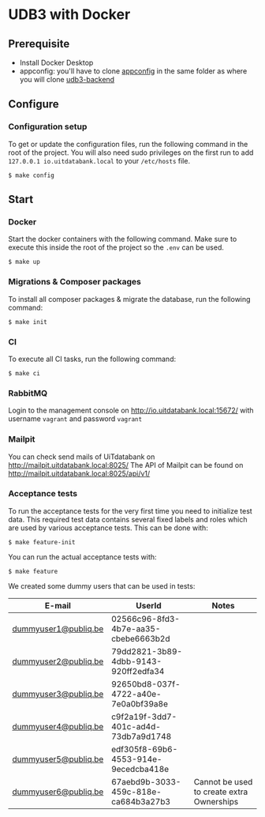 # UDB3 with Docker

## Prerequisite
- Install Docker Desktop
- appconfig: you'll have to clone [appconfig](https://github.com/cultuurnet/appconfig) in the same folder as where you will clone [udb3-backend](https://github.com/cultuurnet/udb3-backend)

## Configure

### Configuration setup
To get or update the configuration files, run the following command in the root of the project.
You will also need sudo privileges on the first run to add `127.0.0.1 io.uitdatabank.local` to your `/etc/hosts` file.

```
$ make config
```

## Start

### Docker

Start the docker containers with the following command. Make sure to execute this inside the root of the project so the `.env` can be used.
```
$ make up
```

### Migrations & Composer packages

To install all composer packages & migrate the database, run the following command:
```
$ make init
```

### CI

To execute all CI tasks, run the following command:
```
$ make ci
```

### RabbitMQ

Login to the management console on http://io.uitdatabank.local:15672/ with username `vagrant` and password `vagrant` 

### Mailpit

You can check send mails of UiTdatabank on http://mailpit.uitdatabank.local:8025/
The API of Mailpit can be found on http://mailpit.uitdatabank.local:8025/api/v1/

### Acceptance tests

To run the acceptance tests for the very first time you need to initialize test data. This required test data contains several fixed labels and roles which are used by various acceptance tests.
This can be done with:
```
$ make feature-init
```
You can run the actual acceptance tests with:
```
$ make feature
```
We created some dummy users that can be used in tests:

| E-mail               | UserId                               | Notes                                     |
| -------------------- | ------------------------------------ |-------------------------------------------| 
| dummyuser1@publiq.be | 02566c96-8fd3-4b7e-aa35-cbebe6663b2d |                                           |
| dummyuser2@publiq.be | 79dd2821-3b89-4dbb-9143-920ff2edfa34 |                                           |
| dummyuser3@publiq.be | 92650bd8-037f-4722-a40e-7e0a0bf39a8e |                                           |
| dummyuser4@publiq.be | c9f2a19f-3dd7-401c-ad4d-73db7a9d1748 |                                           |
| dummyuser5@publiq.be | edf305f8-69b6-4553-914e-9ecedcba418e |                                           |
| dummyuser6@publiq.be | 67aebd9b-3033-459c-818e-ca684b3a27b3 | Cannot be used to create extra Ownerships |
